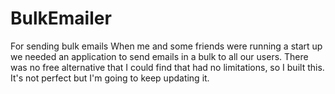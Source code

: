 # BulkEmailer
For sending bulk emails
When me and some friends were running a start up we needed an application to send emails in a bulk to all our users.
There was no free alternative that I could find that had no limitations, so I built this.
It's not perfect but I'm going to keep updating it.
